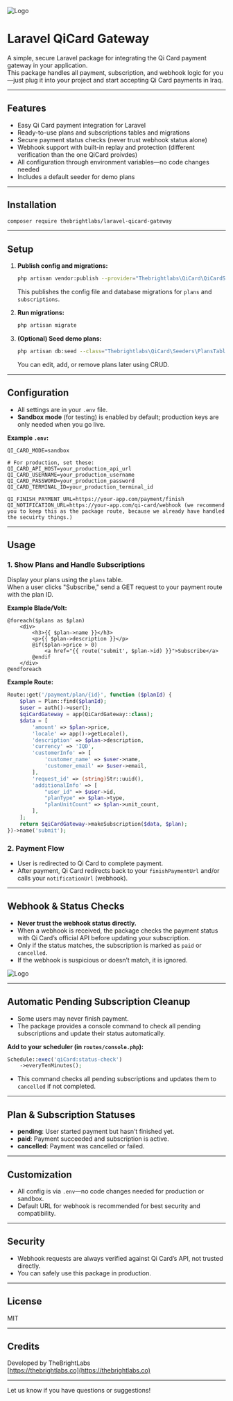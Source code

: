 
![Logo](https://i.postimg.cc/HWFHCrWm/qicard.jpg)

# Laravel QiCard Gateway

A simple, secure Laravel package for integrating the Qi Card payment gateway in your application.  
This package handles all payment, subscription, and webhook logic for you—just plug it into your project and start accepting Qi Card payments in Iraq.

---

## Features

- Easy Qi Card payment integration for Laravel
- Ready-to-use plans and subscriptions tables and migrations
- Secure payment status checks (never trust webhook status alone)
- Webhook support with built-in replay and protection (different verification than the one QiCard proivdes)
- All configuration through environment variables—no code changes needed
- Includes a default seeder for demo plans

---

## Installation

```bash
composer require thebrightlabs/laravel-qicard-gateway
```

---

## Setup

1. **Publish config and migrations:**

   ```bash
   php artisan vendor:publish --provider="Thebrightlabs\QiCard\QiCardServiceProvider"
   ```

   This publishes the config file and database migrations for `plans` and `subscriptions`.

2. **Run migrations:**

   ```bash
   php artisan migrate
   ```

3. **(Optional) Seed demo plans:**

   ```bash
   php artisan db:seed --class="Thebrightlabs\QiCard\Seeders\PlansTableSeeder"
   ```

   You can edit, add, or remove plans later using CRUD.

---

## Configuration

- All settings are in your `.env` file.  
- **Sandbox mode** (for testing) is enabled by default; production keys are only needed when you go live.

**Example `.env`:**

```
QI_CARD_MODE=sandbox

# For production, set these:
QI_CARD_API_HOST=your_production_api_url
QI_CARD_USERNAME=your_production_username
QI_CARD_PASSWORD=your_production_password
QI_CARD_TERMINAL_ID=your_production_terminal_id

QI_FINISH_PAYMENT_URL=https://your-app.com/payment/finish
QI_NOTIFICATION_URL=https://your-app.com/qi-card/webhook (we recommend you to keep this as the package route, because we already have handled the secuirty things.)
```

---

## Usage

### 1. Show Plans and Handle Subscriptions

Display your plans using the `plans` table.  
When a user clicks "Subscribe," send a GET request to your payment route with the plan ID.

**Example Blade/Volt:**
```blade
@foreach($plans as $plan)
    <div>
        <h3>{{ $plan->name }}</h3>
        <p>{{ $plan->description }}</p>
        @if($plan->price > 0)
            <a href="{{ route('submit', $plan->id) }}">Subscribe</a>
        @endif
    </div>
@endforeach
```

**Example Route:**
```php
Route::get('/payment/plan/{id}', function ($planId) {
    $plan = Plan::find($planId);
    $user = auth()->user();
    $qiCardGateway = app(QiCardGateway::class);
    $data = [
        'amount' => $plan->price,
        'locale' => app()->getLocale(),
        'description' => $plan->description,
        'currency' => 'IQD',
        'customerInfo' => [
            'customer_name' => $user->name,
            'customer_email' => $user->email,
        ],
        'request_id' => (string)Str::uuid(),
        'additionalInfo' => [
            "user_id" => $user->id,
            "planType" => $plan->type,
            "planUnitCount" => $plan->unit_count,
        ],
    ];
    return $qiCardGateway->makeSubscription($data, $plan);
})->name('submit');
```

### 2. Payment Flow

- User is redirected to Qi Card to complete payment.
- After payment, Qi Card redirects back to your `finishPaymentUrl` and/or calls your `notificationUrl` (webhook).

---

## Webhook & Status Checks

- **Never trust the webhook status directly.**
- When a webhook is received, the package checks the payment status with Qi Card’s official API before updating your subscription.
- Only if the status matches, the subscription is marked as `paid` or `cancelled`.
- If the webhook is suspicious or doesn’t match, it is ignored.

![Logo](https://i.postimg.cc/mgCgnQ7K/Screenshot-2025-08-25-at-5-54-29-PM.png)

---

## Automatic Pending Subscription Cleanup

- Some users may never finish payment.  
- The package provides a console command to check all pending subscriptions and update their status automatically.

**Add to your scheduler (in `routes/console.php`):**
```php
Schedule::exec('qiCard:status-check')
    ->everyTenMinutes();
```
- This command checks all pending subscriptions and updates them to `cancelled` if not completed.

---

## Plan & Subscription Statuses

- **pending**: User started payment but hasn’t finished yet.
- **paid**: Payment succeeded and subscription is active.
- **cancelled**: Payment was cancelled or failed.

---

## Customization

- All config is via `.env`—no code changes needed for production or sandbox.
- Default URL for webhook is recommended for best security and compatibility.

---

## Security

- Webhook requests are always verified against Qi Card’s API, not trusted directly.
- You can safely use this package in production.

---

## License

MIT

---

## Credits

Developed by TheBrightLabs  
[https://thebrightlabs.co](https://thebrightlabs.co)

---

Let us know if you have questions or suggestions!
